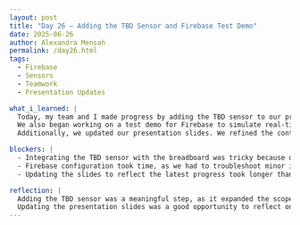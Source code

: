 ```yaml
---
layout: post
title: "Day 26 – Adding the TBD Sensor and Firebase Test Demo"  
date: 2025-06-26  
author: Alexandra Mensah  
permalink: /day26.html  
tags:  
  - Firebase  
  - Sensors  
  - Teamwork  
  - Presentation Updates  

what_i_learned: |  
  Today, my team and I made progress by adding the TBD sensor to our project. We integrated it into the existing setup and amde sure the wiring and connections were stable. Testing the sensor helped us understand how it supports the turbidity and pH sensors in collecting more water quality data.  
  We also began working on a test demo for Firebase to simulate real-time data uploads from our sensors. Setting up Firebase allowed us to explore how data flows from the ESP32 to the cloud, making the system more dynamic and user-friendly. The demo gave us insight into how our project can be used for remote monitoring.  
  Additionally, we updated our presentation slides. We refined the content to include recent developments like the Firebase integration and sensor updates. The visuals were also improved to make the information clearer and more engaging. This exercise helped us focus on explaining our work in a simple and impactful way.  

blockers: |  
  - Integrating the TBD sensor with the breadboard was tricky because of limited space, requiring us to reorganize connections.  
  - Firebase configuration took time, as we had to troubleshoot minor issues with linking the ESP32 to the database.  
  - Updating the slides to reflect the latest progress took longer than expected as we wanted to make the design consistent.  

reflection: |  
  Adding the TBD sensor was a meaningful step, as it expanded the scope of our water quality monitoring system. It was exciting to see how all the sensors work together to provide more accurate data. Starting the Firebase test demo made the project feel more real, showing how it could be applied in practical situations.  
  Updating the presentation slides was a good opportunity to reflect on our progress and focus on how to communicate our ideas effectively. The process of improving the visuals and streamlining the content reminded me of how much we’ve accomplished so far. Despite the challenges, today’s work brought us closer to a more complete and polished project.  
---
```

